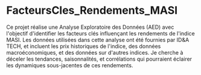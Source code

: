 # FacteursCles_Rendements_MASI

Ce projet réalise une Analyse Exploratoire des Données (AED) avec l'objectif d'identifier les facteurs clés influençant les rendements de l'indice MASI. Les données utilisées dans cette analyse ont été fournies par ID&A TECH, et incluent les prix historiques de l'indice, des données macroéconomiques, et des données sur d'autres indices. Je cherche à déceler les tendances, saisonnalités, et corrélations qui pourraient éclairer les dynamiques sous-jacentes de ces rendements.

